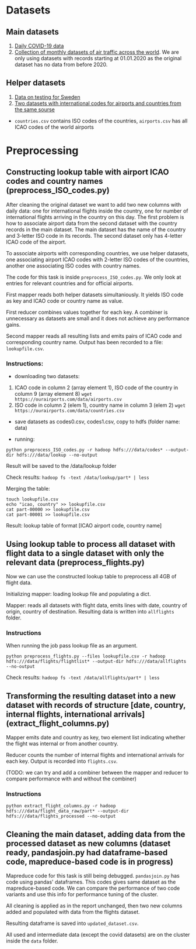 # Datasets

## Main datasets

1. [Daily COVID-19 data](https://raw.githubusercontent.com/owid/covid-19-data/master/public/data/owid-covid-data.csv)
2. [Collection of monthly datasets of air traffic across the world](https://zenodo.org/record/4601479). We are only using datasets with records starting at 01.01.2020 as the original dataset has no data from before 2020.

## Helper datasets

1. [Data on testing for Sweden](https://datagraphics.dckube.scilifelab.se/api/dataset/bbbaf64a25a1452287a8630503f07418.csv)
2. [Two datasets with international codes for airports and countries from the same sourse](https://ourairports.com/data/)
- `countries.csv` contains ISO codes of the countries, `airports.csv` has all ICAO codes of the world airports

# Preprocessing

## Constructing lookup table with airport ICAO codes and country names (preprocess_ISO_codes.py)

After cleaning the original dataset we want to add two new columns with daily data: one for international flights inside the country, one for number of international flights arriving in the country on this day. The first problem is how to associate airport data from the second dataset with the country records in the main dataset. The main dataset has the name of the country and 3-letter ISO code in its records. The second dataset only has 4-letter ICAO code of the airport.

To associate airports with corresponding countries, we use helper datasets, one associating airport ICAO codes with 2-letter ISO codes of the countries, another one associating ISO codes with country names.

The code for this task is inside `preprocess_ISO_codes.py`. We only look at entries for relevant countries and for official airports. 

First mapper reads both helper datasets simultaniously. It yields ISO code as key and ICAO code or country name as value.

First reducer combines values together for each key. A combiner is unnecessary as datasets are small and it does not achieve any performance gains.

Second mapper reads all resulting lists and emits pairs of ICAO code and corresponding country name. Output has been recorded to a file: `lookupfile.csv`.

### Instructions:
- downloading two datasets:
1. ICAO code in column 2 (array element 1), ISO code of the country in column 9 (array element 8)
`wget https://ourairports.com/data/airports.csv`
2. ISO code in column 2 (elem 1), country name in column 3 (elem 2)
`wget https://ourairports.com/data/countries.csv`

- save datasets as codes0.csv, codes1.csv, copy to hdfs (folder name: data)

- running:
 ```
 python preprocess_ISO_codes.py -r hadoop hdfs:///data/codes* --output-dir hdfs:///data/lookup --no-output
 ```

Result will be saved to the /data/lookup folder

Check results: `hadoop fs -text /data/lookup/part* | less`

Merging the table:
```
touch lookupfile.csv
echo "icao, country" >> lookupfile.csv
cat part-00000 >> lookupfile.csv
cat part-00001 >> lookupfile.csv
```

Result: lookup table of format [ICAO airport code, country name]

## Using lookup table to process all dataset with flight data to a single dataset with only the relevant data (preprocess_flights.py)

Now we can use the constructed lookup table to preprocess all 4GB of flight data. 

Initializing mapper: loading lookup file and populating a dict.

Mapper: reads all datasets with flight data, emits lines with date, country of origin, country of destination. Resulting data is written into `allflights` folder.

### Instructions

When running the job pass lookup file as an argument.
```
python preprocess_flights.py --files lookupfile.csv -r hadoop hdfs:///data/flights/flightlist* --output-dir hdfs:///data/allflights --no-output
```

Check results: `hadoop fs -text /data/allflights/part* | less`

## Transforming the resulting dataset into a new dataset with records of structure [date, country, internal flights, international arrivals] (extract_flight_columns.py)

Mapper emits date and country as key, two element list indicating whether the flight was internal or from another country.

Reducer counts the number of internal flights and international arrivals for each key.
Output is recorded into `flights.csv`.

(TODO: we can try and add a combiner between the mapper and reducer to compare performance with and without the combiner)

### Instructions

`python extract_flight_columns.py -r hadoop hdfs:///data/flight_data_raw/part* --output-dir hdfs:///data/flights_processed --no-output`

## Cleaning the main dataset, adding data from the processed dataset as new columns (dataset ready, pandasjoin.py had dataframe-based code, mapreduce-based code is in progress)

Mapreduce code for this task is still being debugged. `pandasjoin.py` has code using pandas' dataframes. This codes gives same dataset as the mapreduce-based code. We can compare the performance of two code variants and use this info for performance tuning of the cluster.

All cleaning is applied as in the report unchanged, then two new columns added and populated with data from the flights dataset.

Resulting dataframe is saved into `updated_dataset.csv`.

All used and intermediate data (except the covid datasets) are on the cluster inside the `data` folder.

